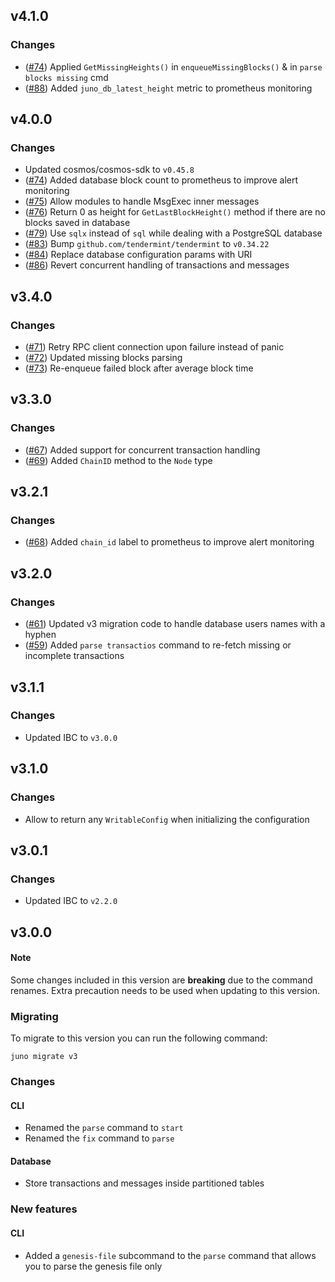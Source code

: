 ## v4.1.0
### Changes
- ([\#74](https://github.com/jacksoom/juno/pull/74)) Applied `GetMissingHeights()` in `enqueueMissingBlocks()` & in `parse blocks missing` cmd
- ([\#88](https://github.com/jacksoom/juno/pull/88)) Added `juno_db_latest_height` metric to prometheus monitoring

## v4.0.0
### Changes
- Updated cosmos/cosmos-sdk to `v0.45.8`
- ([\#74](https://github.com/jacksoom/juno/pull/74)) Added database block count to prometheus to improve alert monitoring
- ([\#75](https://github.com/jacksoom/juno/pull/75)) Allow modules to handle MsgExec inner messages
- ([\#76](https://github.com/jacksoom/juno/pull/76)) Return 0 as height for `GetLastBlockHeight()` method if there are no blocks saved in database
- ([\#79](https://github.com/jacksoom/juno/pull/79)) Use `sqlx` instead of `sql` while dealing with a PostgreSQL database
- ([\#83](https://github.com/jacksoom/juno/pull/83)) Bump `github.com/tendermint/tendermint` to `v0.34.22`
- ([\#84](https://github.com/jacksoom/juno/pull/84)) Replace database configuration params with URI
- ([\#86](https://github.com/jacksoom/juno/pull/86)) Revert concurrent handling of transactions and messages

## v3.4.0
### Changes
- ([\#71](https://github.com/jacksoom/juno/pull/71)) Retry RPC client connection upon failure instead of panic
- ([\#72](https://github.com/jacksoom/juno/pull/72)) Updated missing blocks parsing 
- ([\#73](https://github.com/jacksoom/juno/pull/73)) Re-enqueue failed block after average block time

## v3.3.0
### Changes
- ([\#67](https://github.com/jacksoom/juno/pull/67)) Added support for concurrent transaction handling
- ([\#69](https://github.com/jacksoom/juno/pull/69)) Added `ChainID` method to the `Node` type

## v3.2.1
### Changes
- ([\#68](https://github.com/jacksoom/juno/pull/68)) Added `chain_id` label to prometheus to improve alert monitoring 

## v3.2.0
### Changes
- ([\#61](https://github.com/jacksoom/juno/pull/61)) Updated v3 migration code to handle database users names with a hyphen 
- ([\#59](https://github.com/jacksoom/juno/pull/59)) Added `parse transactios` command to re-fetch missing or incomplete transactions

## v3.1.1
### Changes
- Updated IBC to `v3.0.0`

## v3.1.0
### Changes
- Allow to return any `WritableConfig` when initializing the configuration

## v3.0.1
### Changes
- Updated IBC to `v2.2.0`

## v3.0.0
#### Note
Some changes included in this version are **breaking** due to the command renames. Extra precaution needs to be used when updating to this version.

### Migrating
To migrate to this version you can run the following command: 
```
juno migrate v3
```

### Changes 
#### CLI
- Renamed the `parse` command to `start`
- Renamed the `fix` command to `parse`

#### Database
- Store transactions and messages inside partitioned tables

### New features
#### CLI
- Added a `genesis-file` subcommand to the `parse` command that allows you to parse the genesis file only
